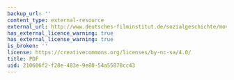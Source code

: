 ```yaml
---
backup_url: ''
content_type: external-resource
external_url: http://www.deutsches-filminstitut.de/sozialgeschichte/mov/r047c.pdf
has_external_licence_warning: true
has_external_license_warning: true
is_broken: ''
license: https://creativecommons.org/licenses/by-nc-sa/4.0/
title: PDF
uid: 210606f2-f28e-483e-9e80-54a55878cc43
---
```


